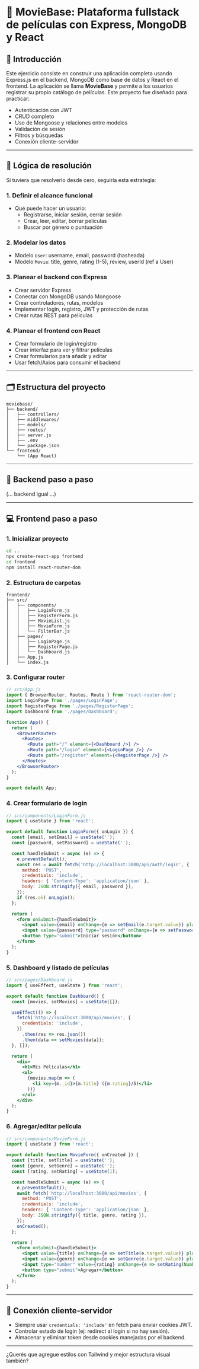 # 🎥 MovieBase: Plataforma fullstack de películas con Express, MongoDB y React

## 📖 Introducción
Este ejercicio consiste en construir una aplicación completa usando Express.js en el backend, MongoDB como base de datos y React en el frontend. La aplicación se llama **MovieBase** y permite a los usuarios registrar su propio catálogo de películas. Este proyecto fue diseñado para practicar:

- Autenticación con JWT
- CRUD completo
- Uso de Mongoose y relaciones entre modelos
- Validación de sesión
- Filtros y búsquedas
- Conexión cliente-servidor

---

## 🧠 Lógica de resolución
Si tuviera que resolverlo desde cero, seguiría esta estrategia:

### 1. **Definir el alcance funcional**
- Qué puede hacer un usuario:
  - Registrarse, iniciar sesión, cerrar sesión
  - Crear, leer, editar, borrar películas
  - Buscar por género o puntuación

### 2. **Modelar los datos**
- Modelo `User`: username, email, password (hasheada)
- Modelo `Movie`: title, genre, rating (1-5), review, userId (ref a User)

### 3. **Planear el backend con Express**
- Crear servidor Express
- Conectar con MongoDB usando Mongoose
- Crear controladores, rutas, modelos
- Implementar login, registro, JWT y protección de rutas
- Crear rutas REST para películas

### 4. **Planear el frontend con React**
- Crear formulario de login/registro
- Crear interfaz para ver y filtrar películas
- Crear formularios para añadir y editar
- Usar fetch/Axios para consumir el backend

---

## 🗂️ Estructura del proyecto

```
moviebase/
├── backend/
│   ├── controllers/
│   ├── middlewares/
│   ├── models/
│   ├── routes/
│   ├── server.js
│   ├── .env
│   └── package.json
└── frontend/
    └── (App React)
```

---

## 🚀 Backend paso a paso

(... backend igual ...)

---

## 💻 Frontend paso a paso

### 1. Inicializar proyecto
```bash
cd ..
npx create-react-app frontend
cd frontend
npm install react-router-dom
```

### 2. Estructura de carpetas
```
frontend/
├── src/
│   ├── components/
│   │   ├── LoginForm.js
│   │   ├── RegisterForm.js
│   │   ├── MovieList.js
│   │   ├── MovieForm.js
│   │   └── FilterBar.js
│   ├── pages/
│   │   ├── LoginPage.js
│   │   ├── RegisterPage.js
│   │   └── Dashboard.js
│   ├── App.js
│   └── index.js
```

### 3. Configurar router
```jsx
// src/App.js
import { BrowserRouter, Routes, Route } from 'react-router-dom';
import LoginPage from './pages/LoginPage';
import RegisterPage from './pages/RegisterPage';
import Dashboard from './pages/Dashboard';

function App() {
  return (
    <BrowserRouter>
      <Routes>
        <Route path="/" element={<Dashboard />} />
        <Route path="/login" element={<LoginPage />} />
        <Route path="/register" element={<RegisterPage />} />
      </Routes>
    </BrowserRouter>
  );
}

export default App;
```

### 4. Crear formulario de login
```jsx
// src/components/LoginForm.js
import { useState } from 'react';

export default function LoginForm({ onLogin }) {
  const [email, setEmail] = useState('');
  const [password, setPassword] = useState('');

  const handleSubmit = async (e) => {
    e.preventDefault();
    const res = await fetch('http://localhost:3000/api/auth/login', {
      method: 'POST',
      credentials: 'include',
      headers: { 'Content-Type': 'application/json' },
      body: JSON.stringify({ email, password }),
    });
    if (res.ok) onLogin();
  };

  return (
    <form onSubmit={handleSubmit}>
      <input value={email} onChange={e => setEmail(e.target.value)} placeholder="Email" />
      <input value={password} type="password" onChange={e => setPassword(e.target.value)} placeholder="Password" />
      <button type="submit">Iniciar sesión</button>
    </form>
  );
}
```

### 5. Dashboard y listado de películas
```jsx
// src/pages/Dashboard.js
import { useEffect, useState } from 'react';

export default function Dashboard() {
  const [movies, setMovies] = useState([]);

  useEffect(() => {
    fetch('http://localhost:3000/api/movies', {
      credentials: 'include',
    })
      .then(res => res.json())
      .then(data => setMovies(data));
  }, []);

  return (
    <div>
      <h1>Mis Películas</h1>
      <ul>
        {movies.map(m => (
          <li key={m._id}>{m.title} ({m.rating}/5)</li>
        ))}
      </ul>
    </div>
  );
}
```

### 6. Agregar/editar película
```jsx
// src/components/MovieForm.js
import { useState } from 'react';

export default function MovieForm({ onCreated }) {
  const [title, setTitle] = useState('');
  const [genre, setGenre] = useState('');
  const [rating, setRating] = useState(1);

  const handleSubmit = async (e) => {
    e.preventDefault();
    await fetch('http://localhost:3000/api/movies', {
      method: 'POST',
      credentials: 'include',
      headers: { 'Content-Type': 'application/json' },
      body: JSON.stringify({ title, genre, rating }),
    });
    onCreated();
  };

  return (
    <form onSubmit={handleSubmit}>
      <input value={title} onChange={e => setTitle(e.target.value)} placeholder="Título" />
      <input value={genre} onChange={e => setGenre(e.target.value)} placeholder="Género" />
      <input type="number" value={rating} onChange={e => setRating(Number(e.target.value))} min="1" max="5" />
      <button type="submit">Agregar</button>
    </form>
  );
}
```

---

## 🔄 Conexión cliente-servidor

- Siempre usar `credentials: 'include'` en fetch para enviar cookies JWT.
- Controlar estado de login (ej: redirect al login si no hay sesión).
- Almacenar y eliminar token desde cookies manejadas por el backend.

---

¿Querés que agregue estilos con Tailwind y mejor estructura visual también?

